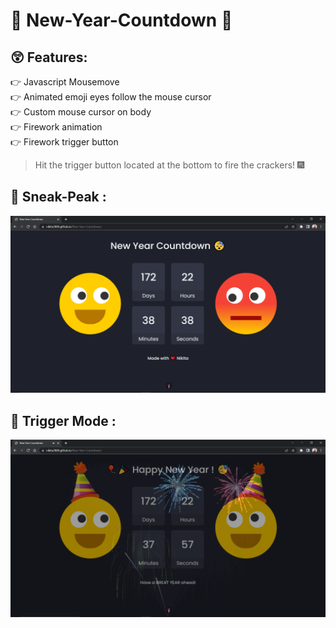 # 🥂 New-Year-Countdown 🥂

## 😲 Features:

👉  Javascript Mousemove <br/>
👉  Animated emoji eyes follow the mouse cursor<br/>
👉  Custom mouse cursor on body<br/>
👉  Firework animation<br/>
👉  Firework trigger button<br/>

> Hit the trigger button located at the bottom to fire the crackers! 🎆
> 
## 👀 Sneak-Peak :
![](1.png)

## 👀 Trigger Mode :
![](2.png)
